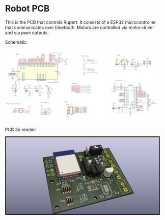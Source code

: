 # Robot PCB

This is the PCB that controls Rupert.
It consists of a ESP32 microcontroller that communicates over bluetooth.
Motors are controlled via motor-driver and via pwm outputs.

Schematic:

<img pcb-schematic src=../images/robot-pcb.png>

PCB 3d render:

<img pcb-render src=../images/pcb-render.png>
